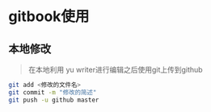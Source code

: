 
# gitbook使用

## 本地修改
> 在本地利用 yu writer进行编辑之后使用git上传到github
```bash
git add <修改的文件名>
git commit -m "修改的简述"
git push -u github master
```


